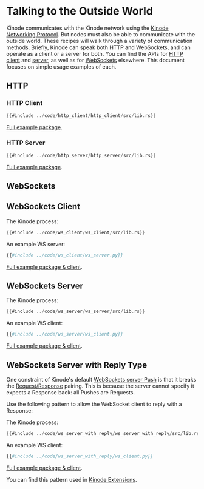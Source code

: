 # Talking to the Outside World

Kinode communicates with the Kinode network using the [Kinode Networking Protocol](../networking_protocol.md).
But nodes must also be able to communicate with the outside world.
These recipes will walk through a variety of communication methods.
Briefly, Kinode can speak both HTTP and WebSockets, and can operate as a client or a server for both.
You can find the APIs for [HTTP client](../apis/http_client.md) and [server](../apis/http_server.md), as well as for [WebSockets](../apis/websocket.md) elsewhere.
This document focuses on simple usage examples of each.

## HTTP

### HTTP Client

```rust
{{#include ../code/http_client/http_client/src/lib.rs}}
```

[Full example package](https://github.com/kinode-dao/kinode-book/tree/main/src/code/http_client).

### HTTP Server

```rust
{{#include ../code/http_server/http_server/src/lib.rs}}
```

[Full example package](https://github.com/kinode-dao/kinode-book/tree/main/src/code/http_server).

## WebSockets

## WebSockets Client

The Kinode process:
```rust
{{#include ../code/ws_client/ws_client/src/lib.rs}}
```

An example WS server:
```python
{{#include ../code/ws_client/ws_server.py}}
```

[Full example package & client](https://github.com/kinode-dao/kinode-book/tree/main/src/code/ws_client).

## WebSockets Server

The Kinode process:
```rust
{{#include ../code/ws_server/ws_server/src/lib.rs}}
```

An example WS client:
```python
{{#include ../code/ws_server/ws_client.py}}
```

[Full example package & client](https://github.com/kinode-dao/kinode-book/tree/main/src/code/ws_server).

## WebSockets Server with Reply Type

One constraint of Kinode's default [WebSockets server Push](#websockets-server) is that it breaks the [Request/Response](../process/processes.md#requests-and-responses) pairing.
This is because the server cannot specify it expects a Response back: all Pushes are Requests.

Use the following pattern to allow the WebSocket client to reply with a Response:

The Kinode process:
```rust
{{#include ../code/ws_server_with_reply/ws_server_with_reply/src/lib.rs}}
```

An example WS client:
```python
{{#include ../code/ws_server_with_reply/ws_client.py}}
```

[Full example package & client](https://github.com/kinode-dao/kinode-book/tree/main/src/code/ws_server_with_reply).

You can find this pattern used in [Kinode Extensions](../process/extensions.md).
